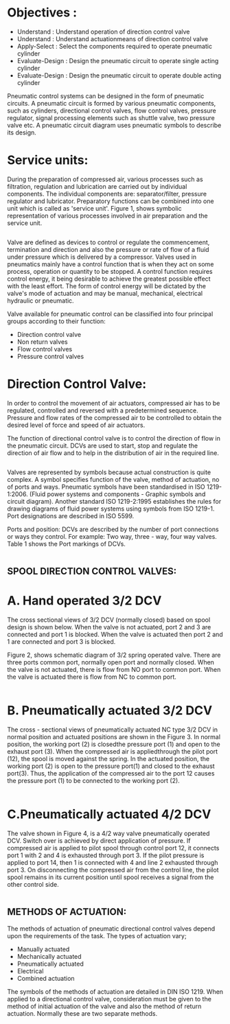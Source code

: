 # Objectives :
* Understand : Understand operation of direction control valve
* Understand : Understand actuationmeans of direction control valve
* Apply-Select : Select the components required to operate pneumatic cylinder
* Evaluate-Design : Design the pneumatic circuit to operate single acting cylinder
* Evaluate-Design : Design the pneumatic circuit to operate double acting cylinder


Pneumatic control systems can be designed in the form of pneumatic circuits. A pneumatic circuit is formed by various pneumatic components, such as cylinders, directional control valves, flow control valves, pressure regulator, signal processing elements such as shuttle valve, two pressure valve etc. A pneumatic circuit diagram uses pneumatic symbols to describe its design.

# Service units:
During the preparation of compressed air, various processes such as filtration, regulation and lubrication are carried out by individual components. The individual components are: separator/filter, pressure regulator and lubricator. Preparatory functions can be combined into one unit which is called as 'service unit'. Figure 1, shows symbolic representation of various processes involved in air preparation and the service unit.

<center><img src="images/img1.jpg" title="" /></center>

Valve are defined as devices to control or regulate the commencement, termination and direction and also the pressure or rate of flow of a fluid under pressure which is delivered by a compressor. Valves used in pneumatics mainly have a control function that is when they act on some process, operation or quantity to be stopped. A control function requires control energy, it being desirable to achieve the greatest possible effect with the least effort. The form of control energy will be dictated by the valve's mode of actuation and may be manual, mechanical, electrical hydraulic or pneumatic.

Valve available for pneumatic control can be classified into four principal groups according to their function:

* Direction control valve
* Non return valves
* Flow control valves
* Pressure control valves

# Direction Control Valve:
In order to control the movement of air actuators, compressed air has to be regulated, controlled and reversed with a predetermined sequence. Pressure and flow rates of the compressed air to be controlled to obtain the desired level of force and speed of air actuators.

The function of directional control valve is to control the direction of flow in the pneumatic circuit. DCVs are used to start, stop and regulate the direction of air flow and to help in the distribution of air in the required line.

<center><img src="images/img2.jpg" title="" /></center>

Valves are represented by symbols because actual construction is quite complex. A symbol specifies function of the valve, method of actuation, no of ports and ways. Pneumatic symbols have been standardised in ISO 1219-1:2006. (Fluid power systems and components - Graphic symbols and circuit diagram). Another standard ISO 1219-2:1995 establishes the rules for drawing diagrams of fluid power systems using symbols from ISO 1219-1. Port designations are described in ISO 5599.

Ports and position: DCVs are described by the number of port connections or ways they control. For example: Two way, three - way, four way valves. Table 1 shows the Port markings of DCVs.

<center><img src="images/img3.jpg" title="" /></center>
<center><img src="images/img4.jpg" title="" /></center>

## SPOOL DIRECTION CONTROL VALVES:
# A. Hand operated 3/2 DCV
The cross sectional views of 3/2 DCV (normally closed) based on spool design is shown below. When the valve is not actuated, port 2 and 3 are connected and port 1 is blocked. When the valve is actuated then port 2 and 1 are connected and port 3 is blocked.

Figure 2, shows schematic diagram of 3/2 spring operated valve. There are three ports common port, normally open port and normally closed. When the valve is not actuated, there is flow from NO port to common port. When the valve is actuated there is flow from NC to common port.

<center><img src="images/img5.jpg" title="" /></center>

# B. Pneumatically actuated 3/2 DCV
The cross - sectional views of pneumatically actuated NC type 3/2 DCV in normal position and actuated positions are shown in the Figure 3. In normal position, the working port (2) is closedthe pressure port (1) and open to the exhaust port (3). When the compressed air is appliedthrough the pilot port (12), the spool is moved against the spring. In the actuated position, the working port (2) is open to the pressure port(1) and closed to the exhaust port(3). Thus, the application of the compressed air to the port 12 causes the pressure port (1) to be connected to the working port (2).

<center><img src="images/img6.jpg" title="" /></center>

# C.Pneumatically actuated 4/2 DCV
The valve shown in Figure 4, is a 4/2 way valve pneumatically operated DCV. Switch over is achieved by direct application of pressure. If compressed air is applied to pilot spool through control port 12, it connects port 1 with 2 and 4 is exhausted through port 3. If the pilot pressure is applied to port 14, then 1 is connected with 4 and line 2 exhausted through port 3. On disconnecting the compressed air from the control line, the pilot spool remains in its current position until spool receives a signal from the other control side.

<center><img src="images/img7.jpg" title="" /></center>

## METHODS OF ACTUATION:
The methods of actuation of pneumatic directional control valves depend upon the requirements of the task. The types of actuation vary;

* Manually actuated
* Mechanically actuated
* Pneumatically actuated
* Electrical
* Combined actuation

The symbols of the methods of actuation are detailed in DIN ISO 1219. When applied to a directional control valve, consideration must be given to the method of initial actuation of the valve and also the method of return actuation. Normally these are two separate methods.

